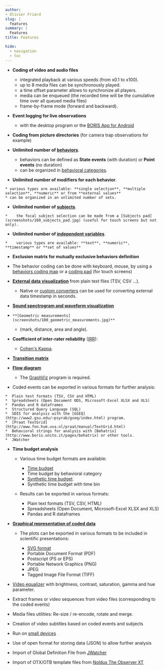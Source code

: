 ```yaml
---
author:
- Olivier Friard
slug: |
  features
summary: |
  Features
title: Features

hide:
  - navigation
  - toc
---
```



* **Coding of video and audio files**

    * integrated playback at various speeds (from x0.1 to x100).
    * up to 8 media files can be synchronously played.
    *  a time offset parameter allows to synchronize all players.
    * media can be enqueued (the recorded time will be the cumulative time over all queued media files)
    * frame-by-frame mode (forward and backward).


* **Event logging for live observations**

    * with the desktop program or the [BORIS App for Android](download_android.md)




*   **Coding from picture directories** (for camera trap observations
    for example)

   

*  **Unlimited number of [behaviors](screenshots/040_ethogram.jpg)**.

    *  behaviors can be defined as **State events** (with duration)           or **Point events** (no duration)
    *   can be organized in [behavioral categories](screenshots/150_behavioral_categories.jpg).


*    **Unlimited number of modifiers for each behavior**.

    * various types are available: **single selection**, **multiple          selection**, **numeric** or from **external values**
    * can be organized in an unlimited number of sets.


*    **Unlimited number of [subjects](screenshots/050_subjects.jpg)**.

    *    the focal subject selection can be made from a [Subjects pad](screenshots/160_subjects_pad.jpg) (useful for touch screens but not only).



*    **Unlimited number of [independent variables](screenshots/110_independent_variables.jpg)**.

    *    various types are available: **text**, **numeric**,  **timestamp** or **set of values**




*   **Exclusion matrix for mutually exclusive behaviors definition**



*    The behavior coding can be done with keyboard, mouse, by using a  [behaviors coding map](screenshots/060_behaviors_coding_map.jpg) or a [coding pad](screenshots/080_behaviors_coding_pad.jpg)     (for touch screens)



*  **[External data visualization](screenshots/011_observation_with_external_data.jpg)** from plain text files (TSV, CSV \...).

    *   Native or [custom converters](screenshots/200_converter_writing.jpg)
        can be used for converting external data timestamp in seconds.


*   **[Sound spectrogram and waveform visualization](screenshots/140_spectrogram.jpg)**

*     **[Geometric measurements](screenshots/100_geometric_measurements.jpg)**

    *   (mark, distance, area and angle).

*   **Coefficient of inter-rater reliability** ([IRR](https://en.wikipedia.org/wiki/Inter-rater_reliability)):

    * [Cohen's Kappa](https://en.wikipedia.org/wiki/Cohen%27s_kappa).

*    **[Transition matrix](screenshots/490_transition_matrix.jpg)**

*  **[Flow diagram](screenshots/510_flow_diagram.jpg)**

    * The [GraphViz](http://www.graphviz.org/) program is required.

*    Coded events can be exported in various formats for further analysis:

    *  Plain text formats (TSV, CSV and HTML)
    *  Spreadsheets (Open Document ODS, Microsoft-Excel XLSX and XLS)
    *  Pandas and R dataframes
    *  Structured Query Language (SQL)
    *  SDIS for analysis with the [GSEQ](http://www2.gsu.edu/~psyrab/gseq/index.html) program.
    *  [Praat TextGrid](http://www.fon.hum.uva.nl/praat/manual/TextGrid.html)
    *  Behavioral strings for analysis with [Behatrix](http://www.boris.unito.it/pages/behatrix) or other tools.
    *  JWatcher

* **Time budget analysis**

    * Various time budget formats are available:

        *  [Time   budget](screenshots/180_time_budget.jpg)
        * Time budget by behavioral category
        * [Synthetic time budget](screenshots/170_synthetic_time_budget.jpg).
        * Synthetic time budget with time bin

    * Results can be exported in various formats:

        * Plain text formats (TSV, CSV, HTML)
        *  Spreadsheets (Open Document, Microsoft-Excel XLSX   and XLS)
        * Pandas and R dataframes

* **[Graphical representation of coded data](screenshots/120_plot_events.jpg)**

    *  The plots can be exported in various formats to be included in scientific presentations:

        *   [SVG format](http://en.wikipedia.org/wiki/Svg)
        *  Portable Document Format (PDF)
        *  Postscript (PS or EPS)
        *  Portable Network Graphics (PNG)
        *  JPEG
        *  Tagged Image File Format (TIFF)

*   [Video equalizer](screenshots/105_video_equalizer.jpg) with brightness, contrast, saturation, gamma and hue parameter.

*  Extract frames or video sequences from video files (corresponding to the coded events)

*   Media files utilities: Re-size / re-encode, rotate and merge.

*   Creation of video subtitles based on coded events and subjects

*   Run on [small devices](screenshots/600_raspberry_pi_4_1.jpg)

*   Use of open format for storing data (JSON) to allow further analysis

*    Import of Global Definition File from [JWatcher](http://www.jwatcher.ucla.edu/)

*   Import of OTX/OTB template files from [Noldus The Observer XT](https://www.noldus.com/human-behavior-research/products/the-observer-xt)
